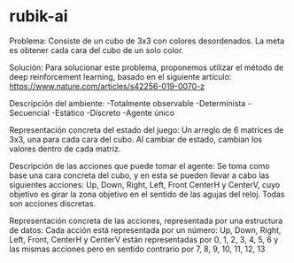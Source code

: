 # rubik-ai

Problema:
Consiste de un cubo de 3x3 con colores desordenados. La meta es obtener cada cara del cubo de un solo color.

Solución: Para solucionar este problema, proponemos utilizar el método de deep reinforcement learning, basado en el siguiente artículo: https://www.nature.com/articles/s42256-019-0070-z

Descripción del ambiente: 
-Totalmente observable
-Determinista
-Secuencial
-Estático
-Discreto
-Agente único

Representación concreta del estado del juego: Un arreglo de 6 matrices de 3x3, una para cada cara del cubo. Al cambiar de estado, cambian los valores dentro de cada matriz.

Descripción de las acciones que puede tomar el agente: Se toma como base una cara concreta del cubo, y en esta se pueden llevar a cabo las siguientes acciones: Up, Down, Right, Left, Front CenterH y CenterV, cuyo objetivo es girar la zona objetivo en el sentido de las agujas del reloj. Todas son acciones discretas.

Representación concreta de las acciones, representada por una estructura de datos: Cada acción está representada por un número: Up, Down, Right, Left, Front, CenterH y CenterV están representadas por 0, 1, 2, 3, 4, 5, 6 y las mismas acciones pero en sentido contrario por 7, 8, 9, 10, 11, 12, 13
